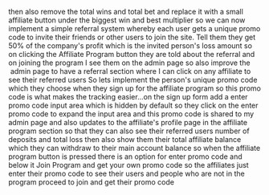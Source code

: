 then also remove the total wins and total bet and replace it with a small affiliate button under the biggest win and best multiplier so we can now implement a simple referral system whereby each user gets a unique  promo code to invite their friends or other users to join the site. Tell them they get 50% of the company's profit which is the invited person's loss amount so on clicking the Affiliate Program button they are told about the referral and on joining the program I see them on the admin page so also improve the  admin page to have a referral section where I can click on any affiliate to see their referred users 
So lets implement the person's unique promo code which they choose when they sign up for the affiliate program so this promo code is what makes the tracking easier...on the sign up form add a enter promo code input area which is hidden by default so they click on the enter promo code to expand the input area and this promo code is shared to my admin page and also updates to the affiliate's profile page in the affiliate program section so that they can also see their referred users number of deposits and total loss then also show them their total affiliate balance which they can withdraw to their main account balance 
so when the affiliate program button is pressed there is an option for enter promo code and below it Join Program and get your own promo code so the affiliates just enter their promo code to see their users and people who are not in the program proceed to join and get their promo code